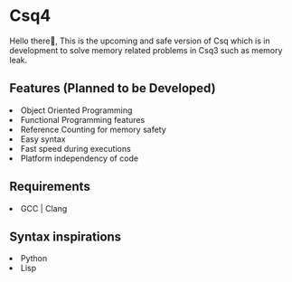 # Csq4
Hello there👋,
This is the upcoming and safe version of Csq which is in development to solve memory related problems in Csq3 such as memory leak.

## Features (Planned to be Developed)
<li>Object Oriented Programming </li>
<li>Functional Programming features</li>
<li>Reference Counting for memory safety</li>
<li>Easy syntax</li>
<li>Fast speed during executions</li>
<li>Platform independency of code</li>

## Requirements
<li>GCC | Clang</li>

## Syntax inspirations
<li>Python</li>
<li>Lisp</li>
